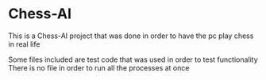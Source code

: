# Chess-AI
This is a Chess-AI project that was done in order to have the pc play chess in real life

Some files included are test code that was used in order to test functionality
There is no file in order to run all the processes at once
